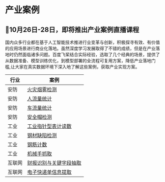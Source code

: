 # 产业案例

## 🎉**10月26日-28日**，即将推出产业案例直播课程

国内众多行业都在基于人工智能技术推进行业变革与创新，积极探寻有效、有价值的应用场景进行商业化落地。虽然深度学习发展取得了不错的成绩，但是在产业落地时仍然面临诸多问题。百度飞桨结合实际经验，选取了几个经典的场景，提供了从数据准备、模型训练优化，到模型部署的全流程可复用方案，降低产业落地门槛,让大家在真实数据环境下深入地了解这些案例，获取产业实现方案。

| 行业   | 案例                                                         |
| ------ | ------------------------------------------------------------ |
| 安防   | [火灾烟雾检测](https://github.com/PaddlePaddle/awesome-DeepLearning/tree/master/Paddle_Enterprise_CaseBook/Fire_and_Smoke_Detection) |
| 安防   | [人流量统计](https://github.com/PaddlePaddle/awesome-DeepLearning/tree/master/Paddle_Enterprise_CaseBook/Pedestrian_Detection_and_Tracking) |
| 安防   | [车流量统计](https://github.com/PaddlePaddle/awesome-DeepLearning/tree/master/Paddle_Enterprise_CaseBook/Vehicle_Detection_and_Tracking) |
| 安防   | [安全帽检测](https://github.com/PaddlePaddle/awesome-DeepLearning/tree/master/Paddle_Enterprise_CaseBook/Hemtle%20Detection) |
| 工业   | [工业指针型表计读数](https://github.com/PaddlePaddle/awesome-DeepLearning/tree/master/Paddle_Enterprise_CaseBook/meter_reader) |
| 工业   | [钢材缺陷检测](https://github.com/PaddlePaddle/awesome-DeepLearning/tree/master/Paddle_Enterprise_CaseBook/paddlex_steel_defect_seg-master) |
| 工业   | [钢筋计数](https://github.com/PaddlePaddle/awesome-DeepLearning/tree/master/Paddle_Enterprise_CaseBook/rebar_count) |
| 工业   | [机械手抓取](https://github.com/PaddlePaddle/awesome-DeepLearning/tree/master/Paddle_Enterprise_CaseBook/robot_grab) |
| 互联网 | [财报识别与关键字段抽取](https://github.com/PaddlePaddle/awesome-DeepLearning/tree/master/Paddle_Enterprise_CaseBook/Report_Recognition_and_Analysis) |
| 互联网 | [电子快递单信息提取](https://github.com/PaddlePaddle/awesome-DeepLearning/tree/master/Paddle_Enterprise_CaseBook/Waybill_Information_Extraction) |


